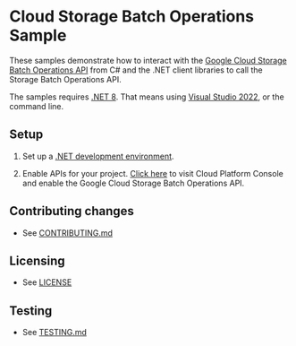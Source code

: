 # Cloud Storage Batch Operations Sample

These samples demonstrate how to interact with the [Google Cloud Storage Batch Operations API][Storage Batch Operations] from C# and
the .NET client libraries to call the Storage Batch Operations API.

The samples requires [.NET 8][.NET].  That means using
[Visual Studio 2022](https://www.visualstudio.com/), or the command line.

## Setup

1.  Set up a [.NET development environment](https://cloud.google.com/dotnet/docs/setup).

4.  Enable APIs for your project.
    [Click here][enable-api]
    to visit Cloud Platform Console and enable the Google Cloud Storage Batch Operations API.

## Contributing changes

* See [CONTRIBUTING.md](../../CONTRIBUTING.md)

## Licensing

* See [LICENSE](../../LICENSE)

## Testing

* See [TESTING.md](../../TESTING.md)

[Storage Batch Operations]: https://cloud.google.com/storage/docs/batch-operations/overview
[enable-api]: https://console.cloud.google.com/flows/enableapi?apiid=storagebatchoperations_api&showconfirmation=true
[.NET]: https://dotnet.microsoft.com/en-us/download
